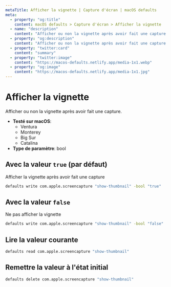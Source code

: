 ```yaml
---
metaTitle: Afficher la vignette | Capture d'écran | macOS defaults
meta:
  - property: "og:title"
    content: macOS defaults > Capture d'écran > Afficher la vignette
  - name: "description"
    content: "Afficher ou non la vignette après avoir fait une capture."
  - property: "og:description"
    content: "Afficher ou non la vignette après avoir fait une capture."
  - property: "twitter:card"
    content: "summary"
  - property: "twitter:image"
    content: "https://macos-defaults.netlify.app/media-1x1.webp"
  - property: "og:image"
    content: "https://macos-defaults.netlify.app/media-1x1.jpg"
---
```

# Afficher la vignette

Afficher ou non la vignette après avoir fait une capture.

<!-- break lists -->

- **Testé sur macOS**:
  * Ventura
  * Monterey
  * Big Sur
  * Catalina
- **Type de paramètre**: bool

## Avec la valeur `true` (par défaut)

Afficher la vignette après avoir fait une capture

```bash
defaults write com.apple.screencapture "show-thumbnail" -bool "true" 
```

## Avec la valeur `false`

Ne pas afficher la vignette

```bash
defaults write com.apple.screencapture "show-thumbnail" -bool "false" 
```

## Lire la valeur courante
```bash
defaults read com.apple.screencapture "show-thumbnail"
```

## Remettre la valeur à l'état initial
```bash
defaults delete com.apple.screencapture "show-thumbnail"
```

